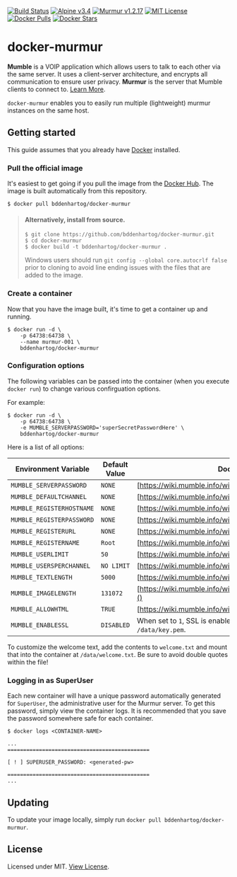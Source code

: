 [![Build Status](https://travis-ci.org/bddenhartog/docker-murmur.svg?branch=master)](https://travis-ci.org/bddenhartog/docker-murmur)
[![Alpine v3.4](https://img.shields.io/badge/alpine-3.4-green.svg?maxAge=2592000)]()
[![Murmur v1.2.17](https://img.shields.io/badge/murmur-1,2,17-green.svg?maxAge=2592000)]()
[![MIT License](https://img.shields.io/badge/license-MIT-blue.svg?maxAge=2592000)](https://github.com/bddenhartog/docker-murmur/blob/master/LICENSE.md)
[![Docker Pulls](https://img.shields.io/docker/pulls/bddenhartog/docker-murmur.svg)](https://hub.docker.com/r/bddenhartog/docker-murmur/)
[![Docker Stars](https://img.shields.io/docker/stars/bddenhartog/docker-murmur.svg?maxAge=2592000)](https://hub.docker.com/r/bddenhartog/docker-murmur/)

# docker-murmur

**Mumble** is a VOIP application which allows users to talk to each other via
the same server. It uses a client-server architecture, and encrypts all
communication to ensure user privacy. **Murmur** is the server that Mumble
clients to connect to. [Learn More][1].

`docker-murmur` enables you to easily run multiple (lightweight) murmur
instances on the same host.

## Getting started

This guide assumes that you already have [Docker][2] installed.

### Pull the official image

It's easiest to get going if you pull the image from the [Docker Hub][4]. The 
image is built automatically from this repository.

```
$ docker pull bddenhartog/docker-murmur
```

> #### Alternatively, install from source.
> ```
> $ git clone https://github.com/bddenhartog/docker-murmur.git
> $ cd docker-murmur
> $ docker build -t bddenhartog/docker-murmur .
> ```
>
> Windows users should run `git config --global core.autocrlf false` prior to 
> cloning to avoid line ending issues with the files that are added to the 
> image.

### Create a container

Now that you have the image built, it's time to get a container up and running.

```
$ docker run -d \
    -p 64738:64738 \
    --name murmur-001 \
    bddenhartog/docker-murmur
```

### Configuration options
The following variables can be passed into the container (when you execute 
`docker run`) to change various confirguation options.

For example:

```
$ docker run -d \
    -p 64738:64738 \
    -e MUMBLE_SERVERPASSWORD='superSecretPasswordHere' \
    bddenhartog/docker-murmur
```

Here is a list of all options:

| Environment Variable | Default Value | Documentation |
| -------------------- | ------------- | ------------- |
| `MUMBLE_SERVERPASSWORD` | `NONE` | [https://wiki.mumble.info/wiki/Murmur.ini#serverpassword]() |
| `MUMBLE_DEFAULTCHANNEL` | `NONE` | [https://wiki.mumble.info/wiki/Murmur.ini#defaultchannel]() |
| `MUMBLE_REGISTERHOSTNAME` | `NONE` | [https://wiki.mumble.info/wiki/Murmur.ini#registerHostname]() |
| `MUMBLE_REGISTERPASSWORD` | `NONE` | [https://wiki.mumble.info/wiki/Murmur.ini#registerPassword]() |
| `MUMBLE_REGISTERURL` | `NONE` | [https://wiki.mumble.info/wiki/Murmur.ini#registerUrl]() |
| `MUMBLE_REGISTERNAME` | `Root` | [https://wiki.mumble.info/wiki/Murmur.ini#registerName]() |
| `MUMBLE_USERLIMIT` | `50` | [https://wiki.mumble.info/wiki/Murmur.ini#users]() |
| `MUMBLE_USERSPERCHANNEL` | `NO LIMIT` | [https://wiki.mumble.info/wiki/Murmur.ini#usersperchannel]() |
| `MUMBLE_TEXTLENGTH` | `5000` | [https://wiki.mumble.info/wiki/Murmur.ini#textmessagelength]() |
| `MUMBLE_IMAGELENGTH` |`131072` | [https://wiki.mumble.info/wiki/Murmur.ini#imagemessagelength]() |
| `MUMBLE_ALLOWHTML` | `TRUE` | [https://wiki.mumble.info/wiki/Murmur.ini#allowhtml]() |
| `MUMBLE_ENABLESSL` | `DISABLED` | When set to `1`, SSL is enabled with `/data/cert.pem` and `/data/key.pem`. |

To customize the welcome text, add the contents to `welcome.txt` and mount that into the container at `/data/welcome.txt`. Be sure to avoid double quotes within the file!

### Logging in as SuperUser

Each new container will have a unique password automatically generated for 
`SuperUser`, the administrative user for the Murmur server. To get this 
password, simply view the container logs. It is recommended that you save 
the password somewhere safe for each container.

```
$ docker logs <CONTAINER-NAME>

...
=============================================

[ ! ] SUPERUSER_PASSWORD: <generated-pw>

=============================================
...
```

## Updating

To update your image locally, simply run `docker pull bddenhartog/docker-murmur`.

## License

Licensed under MIT. [View License][3].

[1]: https://en.wikipedia.org/wiki/Mumble_(software) "Wikipedia - Mumble (software)"
[2]: https://www.docker.com/ "Docker"
[3]: LICENSE.md "View License"
[4]: https://hub.docker.com/r/bddenhartog/docker-murmur/ "bddenhartog/docker-murmur"
